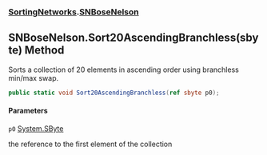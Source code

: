 ### [SortingNetworks](SortingNetworks.md 'SortingNetworks').[SNBoseNelson](SortingNetworks.SNBoseNelson.md 'SortingNetworks.SNBoseNelson')

## SNBoseNelson.Sort20AscendingBranchless(sbyte) Method

Sorts a collection of 20 elements in ascending order using branchless min/max swap.

```csharp
public static void Sort20AscendingBranchless(ref sbyte p0);
```
#### Parameters

<a name='SortingNetworks.SNBoseNelson.Sort20AscendingBranchless(sbyte).p0'></a>

`p0` [System.SByte](https://docs.microsoft.com/en-us/dotnet/api/System.SByte 'System.SByte')

the reference to the first element of the collection